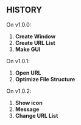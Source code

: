 ## HISTORY

On v1.0.0:
1. **Create Window**
2. **Create URL List**
3. **Make GUI**

On v1.0.1:
1. **Open URL**
2. **Optimize File Structure**

On v1.0.2:
1. **Show icon**
2. **Message**
3. **Change URL List**